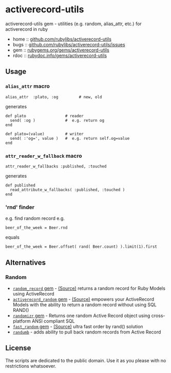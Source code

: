 # activerecord-utils

activerecord-utils gem - utilities (e.g. random, alias_attr, etc.) for activerecord in ruby

* home  :: [github.com/rubylibs/activerecord-utils](https://github.com/rubylibs/activerecord-utils)
* bugs  :: [github.com/rubylibs/activerecord-utils/issues](https://github.com/rubylibs/activerecord-utils/issues)
* gem   :: [rubygems.org/gems/activerecord-utils](https://rubygems.org/gems/activerecord-utils)
* rdoc  :: [rubydoc.info/gems/activerecord-utils](http://rubydoc.info/gems/activerecord-utils)

## Usage

### `alias_attr` macro


    alias_attr  :plato, :og         # new, old

generates

    def plato                 # reader
      send( :og )             #  e.g. return og
    end
    
    def plato=(value)         # writer
      send( :'og=', value )   #  e.g. return self.og=value
    end


### `attr_reader_w_fallback` macro

    attr_reader_w_fallbacks :published, :touched

generates

    def published
      read_attribute_w_fallbacks( :published, :touched )
    end


### 'rnd' finder

e.g. find random record e.g.


    beer_of_the_week = Beer.rnd

equals

    beer_of_the_week = Beer.offset( rand( Beer.count) ).limit(1).first



## Alternatives

### Random

- [`random_record` gem](http://rubygems.org/gems/random_record) - [(Source)](https://github.com/rahult/random_record) returns a random record for Ruby Models using ActiveRecord
- [`activerecord_random` gem](http://rubygems.org/gems/activerecord_random) - [(Source)](https://github.com/GnomesLab/activerecord_random) empowers your ActiveRecord Models with the ability to return a random record without using SQL RAND()
- [`randomizr` gem](http://rubygems.org/gems/randomizr) - Returns one random Active Record object using cross-platform ANSI compliant SQL
- [`fast_random` gem](http://rubygems.org/gems/fast_random) - [(Source)](https://github.com/xdite/fast_random) ultra fast order by rand() solution 
- [`randumb`](https://github.com/spilliton/randumb) - adds ability to pull back random records from Active Record


## License

The scripts are dedicated to the public domain.
Use it as you please with no restrictions whatsoever.